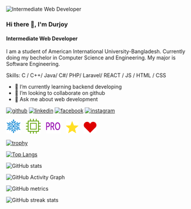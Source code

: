 
![Intermediate Web Developer](https://scontent.fdac15-1.fna.fbcdn.net/v/t1.6435-9/81464023_2499424303665867_4812165488257794048_n.jpg?stp=dst-jpg_s640x640&_nc_cat=100&ccb=1-5&_nc_sid=174925&_nc_eui2=AeHc3wB8mb7ANFnhlw3ySjAhf_VIuSY1X7h_9Ui5JjVfuOAj2wRAmsCCS3QguDwKXj26U35LF8D9_Hqt3zfMpjnP&_nc_ohc=Pkd9j-ZrTs4AX8CIPQn&_nc_ht=scontent.fdac15-1.fna&oh=00_AT8PEGAdrAfvlS9gVNDNNTdsWh0iLtSissuOPdfGWtzIUQ&oe=62625408)

### Hi there 👋, I'm Durjoy
#### Intermediate Web Developer

I am a student of American International University-Bangladesh. Currently doing my bechelor in Computer Science and Engineering. My major is Software Engineering.

Skills: C / C++/ Java/ C#/ PHP/ Laravel/ REACT / JS / HTML / CSS

- 🌱 I’m currently learning backend developing 
- 👯 I’m looking to collaborate on github 
- 💬 Ask me about web development 


[<img src='https://cdn.jsdelivr.net/npm/simple-icons@3.0.1/icons/github.svg' alt='github' height='40'>](https://github.com/durjoydey)  [<img src='https://cdn.jsdelivr.net/npm/simple-icons@3.0.1/icons/linkedin.svg' alt='linkedin' height='40'>](https://www.linkedin.com/in/durjoy-dey-5944b91b6/)  [<img src='https://cdn.jsdelivr.net/npm/simple-icons@3.0.1/icons/facebook.svg' alt='facebook' height='40'>](https://www.facebook.com/durjoy.dey.73)  [<img src='https://cdn.jsdelivr.net/npm/simple-icons@3.0.1/icons/instagram.svg' alt='instagram' height='40'>](https://www.instagram.com/durjoydey5b/)  

<a href='https://archiveprogram.github.com/'><img src='https://raw.githubusercontent.com/acervenky/animated-github-badges/master/assets/acbadge.gif' width='40' height='40'></a> <a href='https://docs.github.com/en/developers'><img src='https://raw.githubusercontent.com/acervenky/animated-github-badges/master/assets/devbadge.gif' width='40' height='40'></a> <a href='https://github.com/pricing'><img src='https://raw.githubusercontent.com/acervenky/animated-github-badges/master/assets/pro.gif' width='40' height='40'></a> <a href='https://stars.github.com/'><img src='https://raw.githubusercontent.com/acervenky/animated-github-badges/master/assets/starbadge.gif' width='35' height='35'></a> <a href='https://docs.github.com/en/github/supporting-the-open-source-community-with-github-sponsors'><img src='https://raw.githubusercontent.com/acervenky/animated-github-badges/master/assets/sponsorbadge.gif' width='35' height='35'></a> 

[![trophy](https://github-profile-trophy.vercel.app/?username=durjoydey)](https://github.com/ryo-ma/github-profile-trophy)

[![Top Langs](https://github-readme-stats.vercel.app/api/top-langs/?username=durjoydey)](https://github.com/anuraghazra/github-readme-stats)

![GitHub stats](https://github-readme-stats.vercel.app/api?username=durjoydey&show_icons=true)  

![GitHub Activity Graph](https://activity-graph.herokuapp.com/graph?username=durjoydey)  

![GitHub metrics](https://metrics.lecoq.io/durjoydey)  

![GitHub streak stats](https://github-readme-streak-stats.herokuapp.com/?user=durjoydey)  

